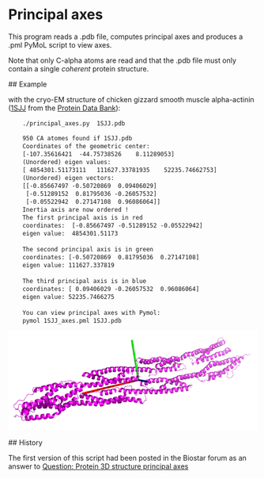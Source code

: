 Principal axes
==============

This program reads a .pdb file, computes principal axes and produces a .pml PyMoL script to view axes.

Note that only C-alpha atoms are read and that the .pdb file must only contain a single *coherent* protein structure.


## Example

with the cryo-EM structure of chicken gizzard smooth muscle alpha-actinin ([1SJJ](http://dx.doi.org/10.2210/pdb1sjj/pdb) from the [Protein Data Bank](http://www.rcsb.org/pdb/home/home.do)):

```text
    ./principal_axes.py  1SJJ.pdb
```

```text
    950 CA atomes found if 1SJJ.pdb
    Coordinates of the geometric center:
    [-107.35616421  -44.75738526    8.11289053]
    (Unordered) eigen values:
    [ 4854301.51173111   111627.33781935    52235.74662753]
    (Unordered) eigen vectors:
    [[-0.85667497 -0.50720869  0.09406029]
     [-0.51289152  0.81795036 -0.26057532]
     [-0.05522942  0.27147108  0.96086064]]
    Inertia axis are now ordered !
    The first principal axis is in red
    coordinates:  [-0.85667497 -0.51289152 -0.05522942]
    eigen value:  4854301.51173

    The second principal axis is in green
    coordinates: [-0.50720869  0.81795036  0.27147108]
    eigen value: 111627.337819

    The third principal axis is in blue
    coordinates: [ 0.09406029 -0.26057532  0.96086064]
    eigen value: 52235.7466275

    You can view principal axes with Pymol:
    pymol 1SJJ_axes.pml 1SJJ.pdb
```

![1SJJ](img/1SJJ.png "1SJJ")

## History

The first version of this script had been posted in the Biostar forum as an answer to [Question: Protein 3D structure principal axes](http://www.biostars.org/p/7393/)
